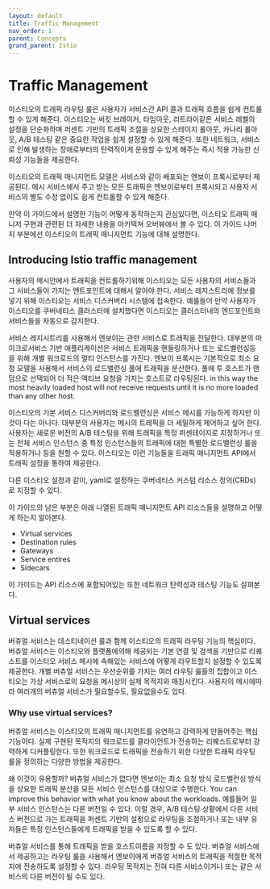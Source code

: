 ```yaml
---
layout: default
title: Traffic Management
nav_order: 1
parent: Concepts
grand_parent: Istio
---
```


# Traffic Management

이스티오의 트래픽 라우팅 룰은 사용자가 서비스간 API 콜과 트래픽 흐름을 쉽게 컨트롤할 수 있게 해준다. 이스티오는 써킷 브레이커, 타임아웃, 리트라이같은 서비스 레벨의 설정을 단순화하며 퍼센트 기반의 트래픽 조절을 상요한 스테이지 롤아웃, 카나리 롤아웃, A/B 테스팅 같은 중요한 작업을 쉽게 설정할 수 있게 해준다. 또한 네트워크, 서비스로 인해 발생하는 장애로부터의 탄력적이게 운용할 수 있게 해주는 즉시 적용 가능한 신뢰성 기능들을 제공한다.

이스티오의 트래픽 매니지먼트 모델은 서비스와 같이 배포되는 엔보이 프록시로부터 제공된다. 메시 서비스에서 주고 받는 모든 트래픽은 엔보이로부터 프록시되고 사용자 서비스의 별도 수정 없이도 쉽게 컨트롤할 수 있게 해준다.

만약 이 가이드에서 설명한 기능이 어떻게 동작하는지 관심있다면, 이스티오 트래픽 매니저 구현과 관련된 더 자세한 내용을 아키텍쳐 오버뷰에서 볼 수 있다. 이 가이드 나머지 부분에선 이스티오의 트래픽 매니지먼트 기능에 대해 설명한다.

## Introducing Istio traffic management

사용자의 메시안에서 트래픽을 컨트롤하기위해 이스티오는 모든 사용자의 서비스들과 그 서비스들이 가지는 엔트포인트에 대해서 알아야 한다. 서비스 레지스트리에 정보를 넣기 위해 이스티오는 서비스 디스커버리 시스템에 접속한다. 예를들어 만약 사용자가 이스티오를 쿠버네티스 클러스터에 설치했다면 이스티오는 클러스터내의 엔드포인트와 서비스들을 자동으로 감지한다.

서비스 레지시트리를 사용해서 엔보이는 관련 서비스로 트래픽을 전달한다. 대부분의 마이크로서비스 기반 애플리케이션은 서비스 트래픽을 핸들링하거나 또는 로드벨런싱등을 위해 개별 워크로드의 멀티 인스턴스를 가진다. 엔보이 프록시는 기본적으로 최소 요청 모델을 사용해서 서비스의 로드밸런싱 풀에 트래픽을 분산한다. 풀에 투 호스트가 랜덤으로 선택되어 더 적은 액티브 요청을 가지는 호스트로 라우팅된다. in this way the most heavily loaded host will not receive requests until it is no more loaded than any other host.

이스티오의 기본 서비스 디스커버리와 로드벨런싱은 서비스 메시를 가능하게 하지만 이것이 다는 아니다. 대부분의 사용자는 메시의 트레픽을 더 세밀하게 제어하고 싶어 한다. 사용자는 새로운 버전의 A/B 테스팅을 위해 트래픽을 특정 퍼센테이지로 지정하거나 또는 전체 서비스 인스턴스 중 특정 인스턴스들의 트래픽에 대한 특별한 로드벨런싱 룰을 적용하거나 등을 원할 수 있다. 이스티오는 이런 기능들을 트래픽 매니지먼트 API에서 트래픽 설정을 통하여 제공한다.

다른 이스티오 설정과 같이, yaml로 설정하는 쿠버네티스 커스텀 리소스 정의(CRDs)로 지정할 수 있다.

이 가이드의 남은 부분은 아래 나열된 트래픽 매니지먼트 API 리소스들을 설명하고 어떻게 하는지 알아본다.

* Virtual services
* Destination rules
* Gateways
* Service entires
* Sidecars

이 가이드는 API 리소스에 포함되어있는 또한 네트워크 탄력성과 테스팅 기능도 살펴본다.

## Virtual services

버츄얼 서비스는 데스티네이션 룰과 함께 이스티오의 트래픽 라우팅 기능의 핵심이다. 버츄얼 서비스는 이스티오와 플랫폼에의해 제공되는 기본 연결 및 검색을 기반으로 리퀘스트를 이스티오 서비스 메시에 속해있는 서비스에 어떻게 라우트할지 설정할 수 있도록 제공한다. 개별 버츄얼 서비스는 우선순위를 가지는 여러 라우팅 룰들의 집합이고 이스티오는 가상 서비스로의 요청을 메시상의 실제 목적지와 매칭시킨다. 사용자의 메시에따라 여러개의 버츄얼 서비스가 필요할수도, 필요없을수도 있다.

### Why use virtual services?

버츄얼 서비스는 이스티오의 트래픽 매니지먼트를 유연하고 강력하게 만들어주는 핵심 기능이다. 실제 구현된 목적지의 워크로드를 클라이언트가 전송하는 리퀘스트로부터 강력하게 디커플링한다. 또한 워크로드로 트래픽을 전송하기 위한 다양한 트래픽 라우팅 룰을 정의하는 다양한 방법을 제공한다.

왜 이것이 유용할까? 버츄얼 서비스가 없다면 엔보이는 최소 요청 방식 로드밸런싱 방식을 상요한 트래픽 분산을 모든 서비스 인스턴스를 대상으로 수행한다. You can improve this behavior with what you know about the workloads. 예를들어 일부 서비스 인스턴스는 다른 버전일 수 있다. 이럴 경우, A/B 테스팅 상황에서 다른 서비스 버전으로 가는 트래픽을 퍼센트 기반의 설정으로 라우팅을 조절하거나 또는 내부 유저들은 특정 인스턴스들에게 트래픽을 받을 수 있도록 할 수 있다.

버츄얼 서비스를 통해 트래픽을 받을 호스트이름을 지정할 수 도 있다. 버츄얼 서비스에서 제공하고는 라우팅 룰을 사용해서 엔보이에게 버츄얼 서비스의 트래픽을 적절한 목적지에 전송하도록 설정할 수 있다. 라우팅 목적지는 전혀 다른 서비스이거나 또는 같은 서비스의 다른 버전이 될 수도 있다.